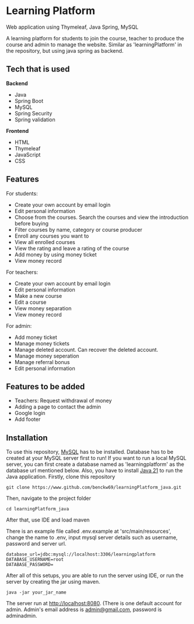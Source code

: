 # Learning Platform
Web application using Thymeleaf, Java Spring, MySQL

A learning platform for students to join the course, teacher to produce the course and admin to manage the website.
Similar as 'learningPlatform' in the repository, but using java spring as backend.

## Tech that is used
**Backend**
- Java
- Spring Boot
- MySQL
- Spring Security
- Spring validation

**Frontend**
- HTML
- Thymeleaf
- JavaScript
- CSS

## Features
For students:
* Create your own account by email login
* Edit personal information
* Choose from the courses.  Search the courses and view the introduction before buying
* Filter courses by name, category or course producer
* Enroll any courses you want to
* View all enrolled courses
* View the rating and leave a rating of the course
* Add money by using money ticket
* View money record

For teachers:
* Create your own account by email login
* Edit personal information
* Make a new course
* Edit a course
* View money separation
* View money record

For admin:
* Add money ticket
* Manage money tickets
* Manage deleted account.  Can recover the deleted account.
* Manage money seperation
* Manage referral bonus
* Edit personal information

## Features to be added
* Teachers: Request withdrawal of money
* Adding a page to contact the admin
* Google login
* Add footer

## Installation
To use this repository, [MySQL](https://dev.mysql.com/downloads/mysql/) has to be installed.
Database has to be created at your MySQL server first to run! If you want to run a local MySQL server, you can first create a database named as 'learningplatform' as the database url mentioned below.
Also, you have to install [Java 21](https://www.oracle.com/hk/java/technologies/downloads/#java21) to run the Java application.
Firstly, clone this repository
```
git clone https://www.github.com/benckw69/learningPlatform_java.git
```
Then, navigate to the project folder
```
cd learningPlatform_java 
```
After that, use IDE and load maven

There is an example file called .env.example at 'src/main/resources', change the name to .env, input mysql server details such as username, password and server url.
```
database_url=jdbc:mysql://localhost:3306/learningplatform
DATABASE_USERNAME=root
DATABASE_PASSWORD=
```
After all of this setups, you are able to run the server using IDE, or run the server by creating the jar using maven.

```
java -jar your_jar_name
```
The server run at [http://localhost:8080](http://localhost:8080).
(There is one default account for admin.  Admin's email address is admin@gmail.com, password is adminadmin.

